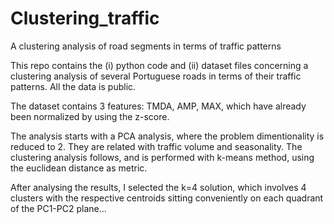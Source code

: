 # Clustering_traffic
A clustering analysis of road segments in terms of traffic patterns

This repo contains the (i) python code and (ii) dataset files concerning a clustering analysis of several Portuguese roads in terms of their traffic patterns. All the data is public. 

The dataset contains 3 features: TMDA, AMP, MAX, which have already been normalized by using the z-score.

The analysis starts with a PCA analysis, where the problem dimentionality is reduced to 2. They are related with traffic volume and seasonality.
The clustering analysis follows, and is performed with k-means method, using the euclidean distance as metric. 

After analysing the results, I selected the k=4 solution, which involves 4 clusters with the respective centroids sitting conveniently on each quadrant of the PC1-PC2 plane...
